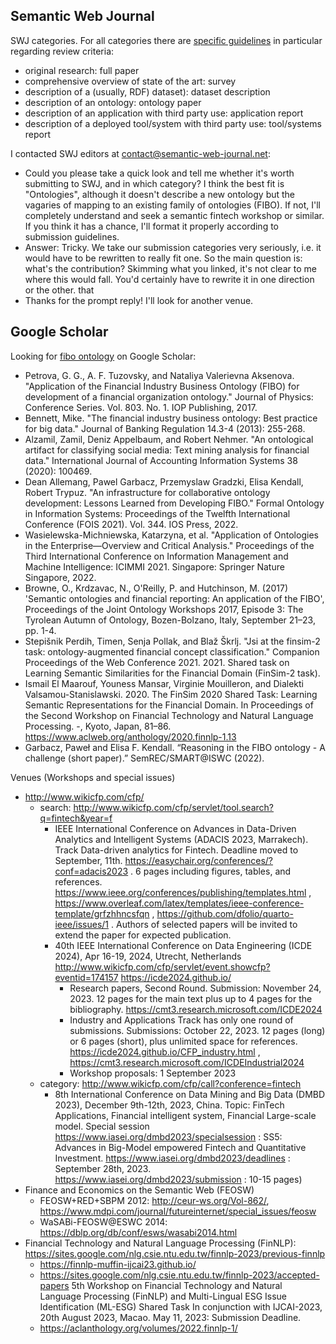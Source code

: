 ## Semantic Web Journal

SWJ categories. For all categories there are [specific guidelines](https://www.semantic-web-journal.net/authors) in particular regarding review criteria:
- original research: full paper
- comprehensive overview of state of the art: survey
- description of a (usually, RDF) dataset): dataset description
- description of an ontology: ontology paper
- description of an application with third party use: application report
- description of a deployed tool/system with third party use: tool/systems report

I contacted SWJ editors at contact@semantic-web-journal.net:
- Could you please take a quick look and tell me whether it's worth submitting to SWJ, and in which category? I think the best fit is "Ontologies", although it doesn't describe a new ontology but the vagaries of mapping to an existing family of ontologies (FIBO). If not, I'll completely understand and seek a semantic fintech workshop or similar. If you think it has a chance, I'll format it properly according to submission guidelines.
- Answer: Tricky. We take our submission categories very seriously, i.e. it would have to be rewritten to really fit one. So the main question is: what's the contribution? Skimming what you linked, it's not clear to me where this would fall. You'd certainly have to rewrite it in one direction or the other.
that
- Thanks for the prompt reply! I'll look for another venue.

## Google Scholar

Looking for [fibo ontology](https://scholar.google.com/scholar?hl=en&as_sdt=0%2C5&q=fibo+ontology&btnG=) on Google Scholar:
- Petrova, G. G., A. F. Tuzovsky, and Nataliya Valerievna Aksenova. "Application of the Financial Industry Business Ontology (FIBO) for development of a financial organization ontology." Journal of Physics: Conference Series. Vol. 803. No. 1. IOP Publishing, 2017.
- Bennett, Mike. "The financial industry business ontology: Best practice for big data." Journal of Banking Regulation 14.3-4 (2013): 255-268.
- Alzamil, Zamil, Deniz Appelbaum, and Robert Nehmer. "An ontological artifact for classifying social media: Text mining analysis for financial data." International Journal of Accounting Information Systems 38 (2020): 100469.
- Dean Allemang, Pawel Garbacz, Przemyslaw Gradzki, Elisa Kendall, Robert Trypuz. "An infrastructure for collaborative ontology development: Lessons Learned from Developing FIBO." Formal Ontology in Information Systems: Proceedings of the Twelfth International Conference (FOIS 2021). Vol. 344. IOS Press, 2022.
- Wasielewska-Michniewska, Katarzyna, et al. "Application of Ontologies in the Enterprise—Overview and Critical Analysis." Proceedings of the Third International Conference on Information Management and Machine Intelligence: ICIMMI 2021. Singapore: Springer Nature Singapore, 2022.
- Browne, O., Krdzavac, N., O'Reilly, P. and Hutchinson, M. (2017) 'Semantic ontologies and financial reporting: An application of the FIBO', Proceedings of the Joint Ontology Workshops 2017, Episode 3: The Tyrolean Autumn of Ontology, Bozen-Bolzano, Italy, September 21–23, pp. 1-4.
- Stepišnik Perdih, Timen, Senja Pollak, and Blaž Škrlj. "Jsi at the finsim-2 task: ontology-augmented financial concept classification." Companion Proceedings of the Web Conference 2021. 2021.
  Shared task on Learning Semantic Similarities for the Financial Domain (FinSim-2 task).
- Ismail El Maarouf, Youness Mansar, Virginie Mouilleron, and Dialekti Valsamou-Stanislawski. 2020. The FinSim 2020 Shared Task: Learning Semantic Representations for the Financial Domain. In Proceedings of the Second Workshop on Financial Technology and Natural Language Processing. -, Kyoto, Japan, 81–86. https://www.aclweb.org/anthology/2020.finnlp-1.13
- Garbacz, Paweł and Elisa F. Kendall. “Reasoning in the FIBO ontology - A challenge (short paper).” SemREC/SMART@ISWC (2022).

Venues (Workshops and special issues)
- http://www.wikicfp.com/cfp/
  - search: http://www.wikicfp.com/cfp/servlet/tool.search?q=fintech&year=f
    - IEEE International Conference on Advances in Data-Driven Analytics and Intelligent Systems (ADACIS 2023, Marrakech). Track Data-driven analytics for Fintech. Deadline moved to September, 11th. https://easychair.org/conferences/?conf=adacis2023 . 6 pages including figures, tables, and references. https://www.ieee.org/conferences/publishing/templates.html , https://www.overleaf.com/latex/templates/ieee-conference-template/grfzhhncsfqn , https://github.com/dfolio/quarto-ieee/issues/1 . Authors of selected papers will be invited to extend the paper for expected publication.
    - 40th IEEE International Conference on Data Engineering (ICDE 2024), Apr 16-19, 2024, Utrecht, Netherlands
      http://www.wikicfp.com/cfp/servlet/event.showcfp?eventid=174157
      https://icde2024.github.io/
      - Research papers, Second Round. Submission: November 24, 2023. 12 pages for the main text plus up to 4 pages for the bibliography. https://cmt3.research.microsoft.com/ICDE2024
      - Industry and Applications Track has only one round of submissions. Submissions: October 22, 2023. 12 pages (long) or 6 pages (short), plus unlimited space for references. https://icde2024.github.io/CFP_industry.html , https://cmt3.research.microsoft.com/ICDEIndustrial2024
      - Workshop proposals: 1 September 2023
  - category: http://www.wikicfp.com/cfp/call?conference=fintech
    - 8th International Conference on Data Mining and Big Data (DMBD 2023), December 9th-12th, 2023, China. Topic: FinTech Applications, Financial intelligent system, Financial Large-scale model. Special session https://www.iasei.org/dmbd2023/specialsession : SS5: Advances in Big-Model empowered Fintech and Quantitative Investment. https://www.iasei.org/dmbd2023/deadlines : September 28th, 2023. https://www.iasei.org/dmbd2023/submission : 10-15 pages)
- Finance and Economics on the Semantic Web (FEOSW)
  - FEOSW+RED+SBPM 2012: http://ceur-ws.org/Vol-862/,
    https://www.mdpi.com/journal/futureinternet/special_issues/feosw
  - WaSABi-FEOSW@ESWC 2014: https://dblp.org/db/conf/esws/wasabi2014.html
- Financial Technology and Natural Language Processing (FinNLP): https://sites.google.com/nlg.csie.ntu.edu.tw/finnlp-2023/previous-finnlp
  - https://finnlp-muffin-ijcai23.github.io/
  - https://sites.google.com/nlg.csie.ntu.edu.tw/finnlp-2023/accepted-papers
    5th Workshop on Financial Technology and Natural Language Processing (FinNLP) and Multi-Lingual ESG Issue Identification (ML-ESG) Shared Task
    In conjunction with IJCAI-2023, 20th August 2023, Macao. 
    May 11, 2023: Submission Deadline.
  - https://aclanthology.org/volumes/2022.finnlp-1/
